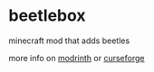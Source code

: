 # beetlebox
minecraft mod that adds beetles

more info on <a href="https://modrinth.com/mod/beetlebox">modrinth</a> or <a href="https://www.curseforge.com/minecraft/mc-mods/beetlebox">curseforge</a>
